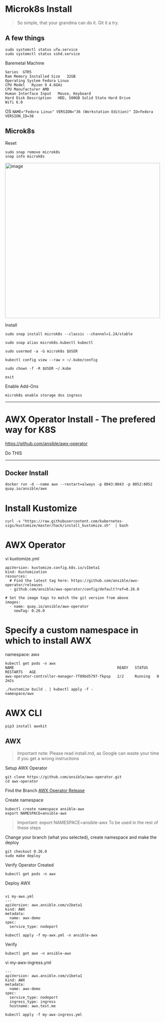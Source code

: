 # Microk8s Install

> So simple, that your grandma can do it. Git it a try.

## A few things
```
sudo systemctl status ufw.service
sudo systemctl status sshd.service
```
Baremetal Machine
```
Series	GTR5  
Ram Memory Installed Size	32GB  
Operating System Fedora Linux  
CPU Model	Ryzen 9 4.6GHz  
CPU Manufacturer AMD  
Human Interface Input	Mouse, Keyboard  
Hard Disk Description	HDD, 500GB Solid State Hard Drive 
Wifi 6.0  
```

OS
``
NAME="Fedora Linux"
VERSION="36 (Workstation Edition)"
ID=fedora
VERSION_ID=36
``

## Microk8s

Reset
```
sudo snap remove microk8s
snap info microk8s
```
<img width="504" alt="image" src="https://user-images.githubusercontent.com/993459/183301359-a73ed580-0a31-4bd5-b8c7-1f687817b4f7.png">


Install
```
sudo snap install microk8s --classic --channel=1.24/stable
```
```
sudo snap alias microk8s.kubectl kubectl
```
```
sudo usermod -a -G microk8s $USER
```
```
kubectl config view --raw > ~/.kube/config
```
```
sudo chown -f -R $USER ~/.kube
```
```
exit
```



Enable Add-Ons
```
microk8s enable storage dns ingress
```

---
# AWX Operator Install - The prefered way for K8S
https://github.com/ansible/awx-operator

Do THIS









-----

## Docker Install
```
docker run -d --name awx --restart=always -p 8043:8043 -p 8052:8052 quay.io/ansible/awx
```

# Install Kustomize
```
curl -s "https://raw.githubusercontent.com/kubernetes-sigs/kustomize/master/hack/install_kustomize.sh"  | bash
```

# AWX Operator
vi kuxtomize.yml
```
apiVersion: kustomize.config.k8s.io/v1beta1
kind: Kustomization
resources:
  # Find the latest tag here: https://github.com/ansible/awx-operator/releases
  - github.com/ansible/awx-operator/config/default?ref=0.26.0

# Set the image tags to match the git version from above
images:
  - name: quay.io/ansible/awx-operator
    newTag: 0.26.0
```

# Specify a custom namespace in which to install AWX
namespace: awx

```
kubectl get pods -n awx
NAME                                               READY   STATUS    RESTARTS   AGE
awx-operator-controller-manager-7f89bd5797-fkpsp   2/2     Running   0          2m2s
```

```
./kustomize build . | kubectl apply -f -
namespace/awx
```


# AWX CLI
```
pip3 install awxkit
```











## AWX

> Important note: Please read install.md, as Google can waste your time if you get a wrong instructions

Setup AWX Operator
```
git clone https://github.com/ansible/awx-operator.git
cd awx-operator
```
Find the Branch 
[AWX Operator Release](https://github.com/ansible/awx-operator/releases)

Create namespace
```
kubectl create namespace ansible-awx
export NAMESPACE=ansible-awx
```
> Important: export NAMESPACE=ansible-awx To be used in the rest of these steps



Change your branch (what you selected), create namespace and make the deploy
```
git checkout 0.26.0
sudo make deploy
```
Verify Operator Created
```
kubectl get pods -n awx
```

Deploy AWX
```

vi my-awx.yml
---
apiVersion: awx.ansible.com/v1beta1
kind: AWX
metadata:
  name: awx-demo
spec:
  service_type: nodeport
```
```
kubectl apply -f my-awx.yml -n ansible-awx
```
Verify 
```
kubectl get awx -n ansible-awx

```
vi my-awx-ingress.yml
```
---
apiVersion: awx.ansible.com/v1beta1
kind: AWX
metadata:
  name: awx-demo
spec:
  service_type: nodeport
  ingress_type: ingress
  hostname: awx.test.me
```
```
kubectl apply -f my-awx-ingress.yml
```

